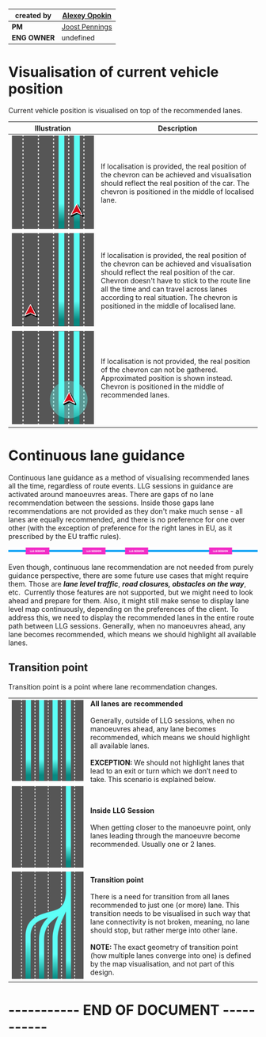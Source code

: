 | **created by** | [Alexey Opokin](https://tomtom.atlassian.net/wiki/people/70121:e8cb7861-9079-4b92-b96d-bfe8cd882680?ref=confluence) |
|---|---|
| **PM** | [Joost Pennings](https://tomtom.atlassian.net/wiki/people/712020:a6d50cb1-97be-4a9a-a279-3fbb3e2e1799?ref=confluence) |
| **ENG OWNER** | undefined |

Visualisation of current vehicle position
=========================================

Current vehicle position is visualised on top of the recommended lanes.

| **Illustration** | **Description** |
|---|---|
| ![](images/157715764.png) | If localisation is provided, the real position of the chevron can be achieved and visualisation should reflect the real position of the car. The chevron is positioned in the middle of localised lane. |
| ![](images/157715897.png) | If localisation is provided, the real position of the chevron can be achieved and visualisation should reflect the real position of the car. Chevron doesn't have to stick to the route line all the time and can travel across lanes according to real situation. The chevron is positioned in the middle of localised lane. |
| ![](images/157715763.png) | If localisation is not provided, the real position of the chevron can not be gathered. Approximated position is shown instead. Chevron is positioned in the middle of recommended lanes. |

Continuous lane guidance
========================

Continuous lane guidance as a method of visualising recommended lanes all the time, regardless of route events. LLG sessions in guidance are activated around manoeuvres areas. There are gaps of no lane recommendation between the sessions. Inside those gaps lane recommendations are not provided as they don't make much sense - all lanes are equally recommended, and there is no preference for one over other (with the exception of preference for the right lanes in EU, as it prescribed by the EU traffic rules).

![](images/157715815.png)

Even though, continuous lane recommendation are not needed from purely guidance perspective, there are some future use cases that might require them. Those are _**lane level traffic**_, _**road closures, obstacles on the way**_, etc.  Currently those features are not supported, but we might need to look ahead and prepare for them. Also, it might still make sense to display lane level map continuously, depending on the preferences of the client. To address this, we need to display the recommended lanes in the entire route path between LLG sessions. Generally, when no manoeuvres ahead, any lane becomes recommended, which means we should highlight all available lanes.   

Transition point
----------------

Transition point is a point where lane recommendation changes. 

|  |                                                                                                                                                                                                                                                                                                                                                                                                                              |
|---|------------------------------------------------------------------------------------------------------------------------------------------------------------------------------------------------------------------------------------------------------------------------------------------------------------------------------------------------------------------------------------------------------------------------------|
| ![](images/157715765.png) | **All lanes are recommended**<br/><br/>Generally, outside of LLG sessions, when no manoeuvres ahead, any lane becomes recommended, which means we should highlight all available lanes.    <br/><br/>**EXCEPTION:** We should not highlight lanes that lead to an exit or turn which we don’t need to take. This scenario is explained below.                                                                                              |
| ![](images/157715817.png) | **Inside LLG Session**<br/><br/>When getting closer to the manoeuvre point, only lanes leading through the manoeuvre become recommended. Usually one or 2 lanes.                                                                                                                                                                                                                                                                      |
| ![](images/157715818.png) | **Transition point**<br/><br/>There is a need for transition from all lanes recommended to just one (or more) lane. This transition needs to be visualised in such way that lane connectivity is not broken, meaning, no lane should stop, but rather merge into other lane.<br/><br/>**NOTE:** The exact geometry of transition point (how multiple lanes converge into one) is defined by the map visualisation, and not part of this design. |

\----------- END OF DOCUMENT -----------
========================================